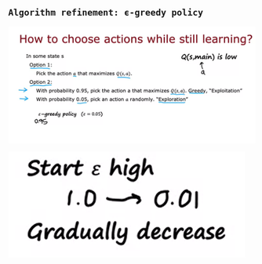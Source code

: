## `Algorithm refinement: ϵ-greedy policy`

![Alt text](<ref img/8.png>)

![Alt text](<ref img/9.png>)